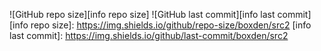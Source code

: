 ![GitHub repo size][info repo size]
![GitHub last commit][info last commit]
[info repo size]: https://img.shields.io/github/repo-size/boxden/src2
[info last commit]: https://img.shields.io/github/last-commit/boxden/src2